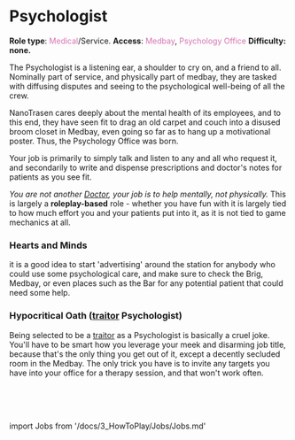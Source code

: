 # Psychologist

**Role type**: <font color="#d673b2">Medical</font>/Service. **Access**: <font color="#d673b2">Medbay</font>, <font color="#d673b2">Psychology Office</font> **Difficulty:** **none.**



The Psychologist is a listening ear, a shoulder to cry on, and a friend to all. Nominally part of service, and physically part of medbay, they are tasked with diffusing disputes and seeing to the psychological well-being of all the crew.

NanoTrasen cares deeply about the mental health of its employees, and to this end, they have seen fit to drag an old carpet and couch into a disused broom closet in Medbay, even going so far as to hang up a motivational poster. Thus, the Psychology Office was born.

Your job is primarily to simply talk and listen to any and all who request it, and secondarily to write and dispense prescriptions and doctor's notes for patients as you see fit.

*You are not another [Doctor](\3_HowToPlay\Jobs\Medical_roles\Medical-Doctor.md), your job is to help mentally, not physically.* This is largely a **roleplay-based** role - whether you have fun with it is largely tied to how much effort you and your patients put into it, as it is not tied to game mechanics at all.

### Hearts and Minds

it is a good idea to start 'advertising' around the station for anybody who could use some psychological care, and make sure to check the Brig, Medbay, or even places such as the Bar for any potential patient that could need some help.

### Hypocritical Oath ([traitor](\3_HowToPlay\Jobs\Antagonist_roles\Traitor.md) Psychologist)

Being selected to be a [traitor](\3_HowToPlay\Jobs\Antagonist_roles\Traitor.md) as a Psychologist is basically a cruel joke. You'll have to be smart how you leverage your meek and disarming job title, because that's the only thing you get out of it, except a decently secluded room in the Medbay. The only trick you have is to invite any targets you have into your office for a therapy session, and that won't work often.

  <br/>
<br/>
<br/>

import Jobs from '/docs/3_HowToPlay/Jobs/Jobs.md'

<Jobs />

